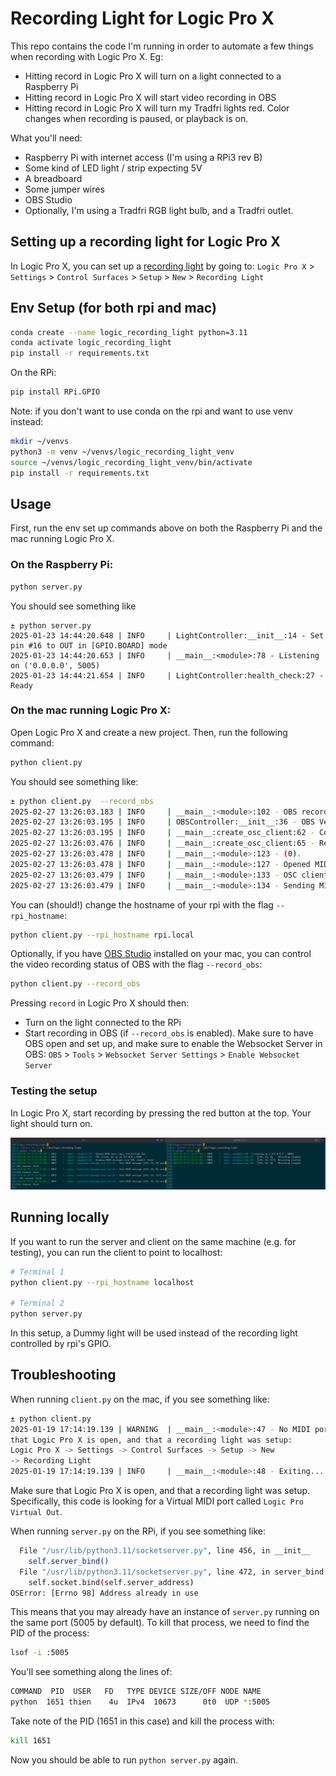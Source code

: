 # Recording Light for Logic Pro X

This repo contains the code I'm running in order to automate a few things when recording with Logic Pro X. Eg:
- Hitting record in Logic Pro X will turn on a light connected to a Raspberry Pi
- Hitting record in Logic Pro X will start video recording in OBS
- Hitting record in Logic Pro X will turn my Tradfri lights red. Color changes when recording is paused, or playback is on.

What you'll need:
- Raspberry Pi with internet access (I'm using a RPi3 rev B)
- Some kind of LED light / strip expecting 5V
- A breadboard
- Some jumper wires
- OBS Studio
- Optionally, I'm using a Tradfri RGB light bulb, and a Tradfri outlet.

## Setting up a recording light for Logic Pro X

In Logic Pro X, you can set up a [recording light](https://support.apple.com/guide/logicpro-css/recording-light-setup-ctls73d03c8e/mac) by going to: `Logic Pro X` > `Settings` > `Control Surfaces` > `Setup` > `New` > `Recording Light`

## Env Setup (for both rpi and mac)
```bash
conda create --name logic_recording_light python=3.11
conda activate logic_recording_light
pip install -r requirements.txt
```

On the RPi:
```bash
pip install RPi.GPIO
```

Note: if you don't want to use conda on the rpi and want to use venv instead:
```bash
mkdir ~/venvs
python3 -m venv ~/venvs/logic_recording_light_venv
source ~/venvs/logic_recording_light_venv/bin/activate
pip install -r requirements.txt
```

## Usage

First, run the env set up commands above on both the Raspberry Pi and the mac running Logic Pro X.

### On the Raspberry Pi:
```bash
python server.py
```
You should see something like
```
± python server.py
2025-01-23 14:44:20.648 | INFO     | LightController:__init__:14 - Set pin #16 to OUT in [GPIO.BOARD] mode
2025-01-23 14:44:20.653 | INFO     | __main__:<module>:78 - Listening on ('0.0.0.0', 5005)
2025-01-23 14:44:21.654 | INFO     | LightController:health_check:27 - Ready
```

### On the mac running Logic Pro X:
Open Logic Pro X and create a new project. Then, run the following command:
```bash
python client.py
```
You should see something like:
```bash
± python client.py  --record_obs
2025-02-27 13:26:03.183 | INFO     | __main__:<module>:102 - OBS recording control enabled
2025-02-27 13:26:03.195 | INFO     | OBSController:__init__:36 - OBS Version: 31.0.1
2025-02-27 13:26:03.195 | INFO     | __main__:create_osc_client:62 - Connecting to rpi.local:5005
2025-02-27 13:26:03.476 | INFO     | __main__:create_osc_client:65 - Resolved hostname rpi.local to IP address 192.168.40.28
2025-02-27 13:26:03.478 | INFO     | __main__:<module>:123 - (0).       Logic Pro Virtual Out
2025-02-27 13:26:03.478 | INFO     | __main__:<module>:127 - Opened MIDI port Logic Pro Virtual Out
2025-02-27 13:26:03.479 | INFO     | __main__:<module>:133 - OSC client set up with hostname rpi.local on port 5005
2025-02-27 13:26:03.479 | INFO     | __main__:<module>:134 - Sending MIDI messages over OSC channel /midi
```

You can (should!) change the hostname of your rpi with the flag `--rpi_hostname`:
```bash
python client.py --rpi_hostname rpi.local
```

Optionally, if you have [OBS Studio](https://obsproject.com/download) installed on your mac, you can control the video recording status of OBS with the flag `--record_obs`:
```bash
python client.py --record_obs
```

Pressing `record` in Logic Pro X should then:
- Turn on the light connected to the RPi
- Start recording in OBS (if `--record_obs` is enabled). Make sure to have OBS open and set up, and make sure to enable  the Websocket Server in OBS: `OBS` > `Tools` > `Websocket Server Settings` > `Enable Websocket Server`

### Testing the setup
In Logic Pro X, start recording by pressing the red button at the top. Your light should turn on.

![screenshot](assets/screen_shot_term.png)

## Running locally
If you want to run the server and client on the same machine (e.g. for testing), you can run the client to point to localhost:
```bash
# Terminal 1
python client.py --rpi_hostname localhost

# Terminal 2
python server.py
```
In this setup, a Dummy light will be used instead of the recording light controlled by rpi's GPIO.


## Troubleshooting
When running `client.py` on the mac, if you see something like:
```bash
± python client.py
2025-01-19 17:14:19.139 | WARNING  | __main__:<module>:47 - No MIDI ports available. Make sure
that Logic Pro X is open, and that a recording light was setup:
Logic Pro X -> Settings -> Control Surfaces -> Setup -> New
-> Recording Light
2025-01-19 17:14:19.139 | INFO     | __main__:<module>:48 - Exiting...
```
Make sure that Logic Pro X is open, and that a recording light was setup. Specifically, this code is looking for a Virtual MIDI port called `Logic Pro Virtual Out`.


When running `server.py` on the RPi, if you see something like:
```bash
  File "/usr/lib/python3.11/socketserver.py", line 456, in __init__
    self.server_bind()
  File "/usr/lib/python3.11/socketserver.py", line 472, in server_bind
    self.socket.bind(self.server_address)
OSError: [Errno 98] Address already in use
```
This means that you may already have an instance of `server.py` running on the same port (5005 by default).
To kill that process, we need to find the PID of the process:
```bash
lsof -i :5005
```
You'll see something along the lines of:
```bash
COMMAND  PID  USER   FD   TYPE DEVICE SIZE/OFF NODE NAME
python  1651 thien    4u  IPv4  10673      0t0  UDP *:5005
```

Take note of the PID (1651 in this case) and kill the process with:
```bash
kill 1651
```
Now you should be able to run `python server.py` again.

